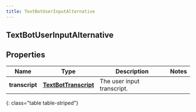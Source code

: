 ```yaml
---
title: TextBotUserInputAlternative
---
```

## TextBotUserInputAlternative


## Properties

| Name | Type | Description | Notes |
| ------------ | ------------- | ------------- | ------------- |
| **transcript** | <!----><!---->[**TextBotTranscript**](TextBotTranscript.html)<!----> | The user input transcript. |  |
{: class="table table-striped"}



